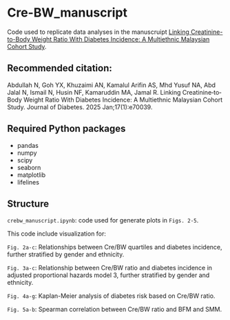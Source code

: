 # Cre-BW_manuscript
Code used to replicate data analyses in the manuscruipt [Linking Creatinine-to-Body Weight Ratio With Diabetes Incidence: A Multiethnic Malaysian Cohort Study]( https://doi.org/10.1111/1753-0407.70039).

## Recommended citation:
Abdullah N, Goh YX, Khuzaimi AN, Kamalul Arifin AS, Mhd Yusuf NA, Abd Jalal N, Ismail N, Husin NF, Kamaruddin MA, Jamal R. Linking Creatinine‐to‐Body Weight Ratio With Diabetes Incidence: A Multiethnic Malaysian Cohort Study. Journal of Diabetes. 2025 Jan;17(1):e70039.

## Required Python packages
- pandas
- numpy 
- scipy
- seaborn 
- matplotlib
- lifelines

## Structure
```crebw_manuscript.ipynb```: code used for generate plots in ```Figs. 2-5```.

This code include visualization for:

```Fig. 2a-c```: Relationships between Cre/BW quartiles and diabetes incidence, further stratified by gender and ethnicity.

```Fig. 3a-c```: Relationship between Cre/BW ratio and diabetes incidence in adjusted proportional hazards model 3, further stratified by gender and ethnicity.

```Fig. 4a-g```: Kaplan-Meier analysis of diabetes risk based on Cre/BW ratio.

```Fig. 5a-b```: Spearman correlation between Cre/BW ratio and BFM and SMM.

